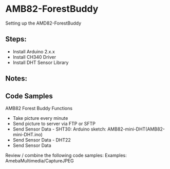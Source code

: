 # AMB82-ForestBuddy
Setting up the AMD82-ForestBuddy

## Steps: 
- Install Arduino 2.x.x
- Install CH340 Driver
- Install DHT Sensor Library 

## Notes: 

## Code Samples
AMB82 Forest Buddy Functions
- Take picture every minute
- Send picture to server via FTP or SFTP
- Send Sensor Data - SHT30: Arduino sketch: AMB82-mini-DHT(AMB82-mini-DHT.ino) 
- Send Sensor Data - DHT22
- Send Sensor Data 

Review / combine the following code samples:
Examples: AmebaMultimedia/CaptureJPEG


